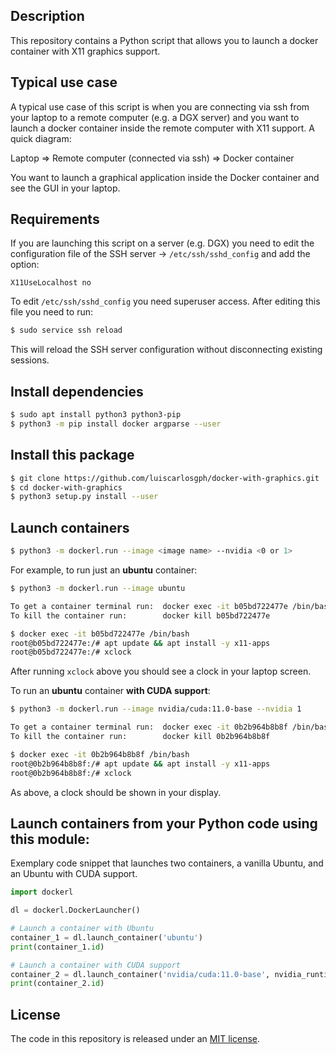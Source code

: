 Description
-----------
This repository contains a Python script that allows you to launch a docker container with X11 graphics support. 

Typical use case
----------------
A typical use case of this script is when you are connecting via ssh from your laptop to a remote computer (e.g. a DGX server)
and you want to launch a docker container inside the remote computer with X11 support. A quick diagram:

Laptop => Remote computer (connected via ssh) => Docker container 

You want to launch a graphical application inside the Docker container and see the GUI in your laptop.
   
Requirements
------------
If you are launching this script on a server (e.g. DGX) you need to edit the configuration file of the SSH server -> ```/etc/ssh/sshd_config``` and
add the option:

``` X11UseLocalhost no ```

To edit ```/etc/ssh/sshd_config``` you need superuser access. After editing this file you need to run:
```bash
$ sudo service ssh reload
```
This will reload the SSH server configuration without disconnecting existing sessions. 

Install dependencies
--------------------
```bash
$ sudo apt install python3 python3-pip
$ python3 -m pip install docker argparse --user
```

Install this package
--------------------
```bash
$ git clone https://github.com/luiscarlosgph/docker-with-graphics.git
$ cd docker-with-graphics
$ python3 setup.py install --user
```

Launch containers
-----------------
```bash
$ python3 -m dockerl.run --image <image name> --nvidia <0 or 1>
```

For example, to run just an **ubuntu** container:
```bash
$ python3 -m dockerl.run --image ubuntu

To get a container terminal run:  docker exec -it b05bd722477e /bin/bash
To kill the container run:        docker kill b05bd722477e

$ docker exec -it b05bd722477e /bin/bash
root@b05bd722477e:/# apt update && apt install -y x11-apps
root@b05bd722477e:/# xclock
```
After running ```xclock``` above you should see a clock in your laptop screen.

To run an **ubuntu** container **with CUDA support**:
```bash
$ python3 -m dockerl.run --image nvidia/cuda:11.0-base --nvidia 1

To get a container terminal run:  docker exec -it 0b2b964b8b8f /bin/bash
To kill the container run:        docker kill 0b2b964b8b8f

$ docker exec -it 0b2b964b8b8f /bin/bash
root@0b2b964b8b8f:/# apt update && apt install -y x11-apps
root@0b2b964b8b8f:/# xclock
```
As above, a clock should be shown in your display.

Launch containers from your Python code using this module:
----------------------------------------------------------
Exemplary code snippet that launches two containers, a vanilla Ubuntu, and an Ubuntu with CUDA support.

```python
import dockerl

dl = dockerl.DockerLauncher()

# Launch a container with Ubuntu
container_1 = dl.launch_container('ubuntu')
print(container_1.id)

# Launch a container with CUDA support
container_2 = dl.launch_container('nvidia/cuda:11.0-base', nvidia_runtime=True)
print(container_2.id)
```

License
-------
The code in this repository is released under an [MIT license](https://github.com/luiscarlosgph/docker-with-graphics/blob/main/LICENSE).
